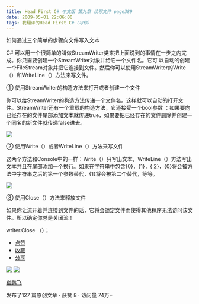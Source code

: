 ```yaml
---
title: Head First C# 中文版 第九章 读写文件 page389
date: 2009-05-01 22:06:00
tags: 我翻译的Head First C#（习作）
---
```

如何通过三个简单的步骤向文件写入文本

  

C#  可以用一个很简单的叫做StreamWriter类来把上面说到的事情在一步之内完成。你只需要创建一个StreamWriter对象并给它一个文件名。它可
以自动的创建一个FileStream对象并把它连接到文件。然后你可以使用StreamWriter的Write（）和WriteLine（）方法来写文件。

  

①  使用StreamWriter的构造方法来打开或者创建一个文件

  

你可以给StreamWriter的构造方法传递一个文件名。这样就可以自动的打开文件。StreamWriter还有一个重载的构造方法，它还接受一个bool参数
：如果要向已经存在的文件尾部添加文本就传递true，如果要把已经存在的文件删除并创建一个同名的新文件就传递false进去。

  

![](https://p-blog.csdn.net/images/p_blog_csdn_net/cuipengfei1/EntryImages/20090501/2009-05-01_21-52-48.jpg)

②  使用Write（）或者WriteLine（）方法来写文件

  

这两个方法和Console中的一样：Write（）只写出文本，WriteLine（）方法写出文本并且在尾部添加一个换行。如果在字符串中包含{0}，{1}，{
2}，{0}将会被方法中字符串之后的第一个参数替代，{1}将会被第二个替代，等等。

  

![](https://p-blog.csdn.net/images/p_blog_csdn_net/cuipengfei1/EntryImages/20090501/2009-05-01_22-01-07.jpg)

③  使用Close（）方法来释放文件

  

如果你让流开着并连接到文件的话，它将会锁定文件而使得其他程序无法访问该文件。所以确定你总是关闭流！

  

writer.Close  （）；

  * [ 点赞  ](javascript:;)
  * [ 收藏  ](javascript:;)
  * [ 分享 ](javascript:;)

[ ![](https://profile.csdnimg.cn/5/2/5/3_cuipengfei1)
![](https://g.csdnimg.cn/static/user-reg-year/1x/11.png)
](https://blog.csdn.net/cuipengfei1)

[ 崔鹏飞 ](https://blog.csdn.net/cuipengfei1)

发布了127 篇原创文章  ·  获赞 8  ·  访问量 74万+

